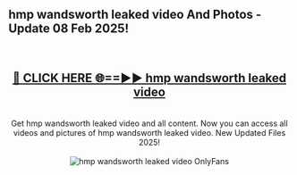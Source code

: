 <h2>hmp wandsworth leaked video And Photos - Update 08 Feb 2025!</h2>
<br>
<div align="center">
<h2><a href="https://cutt.ly/te57wshS" rel="nofollow">🔴 CLICK HERE 🌐==►► hmp wandsworth leaked video</a></h2>
<br>
Get hmp wandsworth leaked video and all content. Now you can access all videos and pictures of hmp wandsworth leaked video. New Updated Files 2025!
<br>
<br>
<a href="https://cutt.ly/te57wshS" rel="nofollow" data-target="animated-image.originalLink"><img src="https://i.ibb.co.com/WyWwxjT/player-gif2.gif" alt="hmp wandsworth leaked video OnlyFans" style="max-width: 100%; display: inline-block;" data-target="animated-image.originalImage"></a>
</div>
<br>